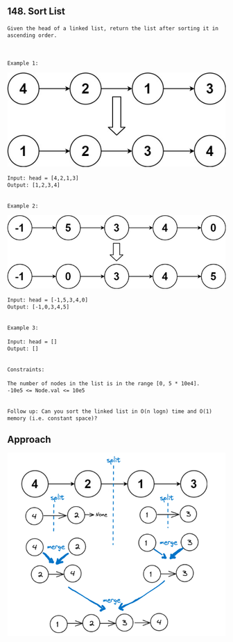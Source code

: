 ## 148. Sort List

```
Given the head of a linked list, return the list after sorting it in ascending order.

 

Example 1:
```

![img.png](img.png)

```
Input: head = [4,2,1,3]
Output: [1,2,3,4]


Example 2:
```

![img_1.png](img_1.png)

```
Input: head = [-1,5,3,4,0]
Output: [-1,0,3,4,5]


Example 3:

Input: head = []
Output: []
 

Constraints:

The number of nodes in the list is in the range [0, 5 * 10e4].
-10e5 <= Node.val <= 10e5
 

Follow up: Can you sort the linked list in O(n logn) time and O(1) memory (i.e. constant space)?
```

## Approach

![img_2.png](img_2.png)